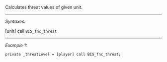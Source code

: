Calculates threat values of given unit.


---
*Syntaxes:*

[unit] call `BIS_fnc_threat`

---
*Example 1:*

```sqf
private _threatLevel = [player] call BIS_fnc_threat;
```